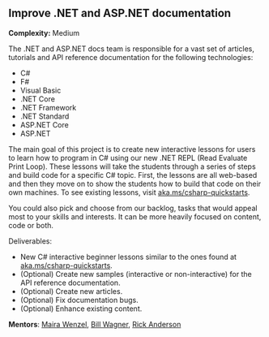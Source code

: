 ## Improve .NET and ASP.NET documentation

**Complexity:** Medium

The .NET and ASP.NET docs team is responsible for a vast set of articles, tutorials and API reference documentation for the following technologies:
* C#
* F#
* Visual Basic
* .NET Core
* .NET Framework
* .NET Standard
* ASP.NET Core
* ASP.NET

The main goal of this project is to create new interactive lessons for users to learn how to program in C# using our new .NET REPL (Read Evaluate Print Loop). These lessons will take the students through a series of steps and build code for a specific C# topic. First, the lessons are all web-based and then they move on to show the students how to build that code on their own machines. To see existing lessons, visit [aka.ms/csharp-quickstarts](https://aka.ms/csharp-quickstarts).

You could also pick and choose from our backlog, tasks that would appeal most to your skills and interests. It can be more heavily focused on content, code or both.

Deliverables:
* New C# interactive beginner lessons similar to the ones found at [aka.ms/csharp-quickstarts](https://aka.ms/csharp-quickstarts).
* (Optional) Create new samples (interactive or non-interactive) for the API reference documentation.
* (Optional) Create new articles.
* (Optional) Fix documentation bugs.
* (Optional) Enhance existing content.

**Mentors**: [Maira Wenzel](https://github.com/mairaw), [Bill Wagner](https://github.com/BillWagner), [Rick Anderson](https://github.com/Rick-Anderson)
